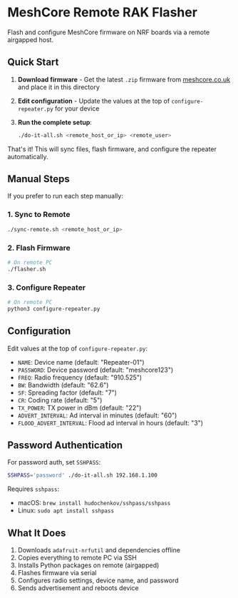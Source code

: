 # MeshCore Remote RAK Flasher

Flash and configure MeshCore firmware on NRF boards via a remote airgapped host.

## Quick Start

1. **Download firmware** - Get the latest `.zip` firmware from [meshcore.co.uk](https://meshcore.co.uk) and place it in this directory

2. **Edit configuration** - Update the values at the top of `configure-repeater.py` for your device

3. **Run the complete setup**:
   ```bash
   ./do-it-all.sh <remote_host_or_ip> <remote_user>
   ```

That's it! This will sync files, flash firmware, and configure the repeater automatically.

## Manual Steps

If you prefer to run each step manually:

### 1. Sync to Remote
```bash
./sync-remote.sh <remote_host_or_ip>
```

### 2. Flash Firmware
```bash
# On remote PC
./flasher.sh
```

### 3. Configure Repeater
```bash  
# On remote PC
python3 configure-repeater.py
```

## Configuration

Edit values at the top of `configure-repeater.py`:
- `NAME`: Device name (default: "Repeater-01")
- `PASSWORD`: Device password (default: "meshcore123")  
- `FREQ`: Radio frequency (default: "910.525")
- `BW`: Bandwidth (default: "62.6")
- `SF`: Spreading factor (default: "7") 
- `CR`: Coding rate (default: "5")
- `TX_POWER`: TX power in dBm (default: "22")
- `ADVERT_INTERVAL`: Ad interval in minutes (default: "60")
- `FLOOD_ADVERT_INTERVAL`: Flood ad interval in hours (default: "3")

## Password Authentication

For password auth, set `SSHPASS`:
```bash
SSHPASS='password' ./do-it-all.sh 192.168.1.100
```

Requires `sshpass`:
- macOS: `brew install hudochenkov/sshpass/sshpass`  
- Linux: `sudo apt install sshpass`

## What It Does

1. Downloads `adafruit-nrfutil` and dependencies offline
2. Copies everything to remote PC via SSH
3. Installs Python packages on remote (airgapped)
4. Flashes firmware via serial
5. Configures radio settings, device name, and password
6. Sends advertisement and reboots device
